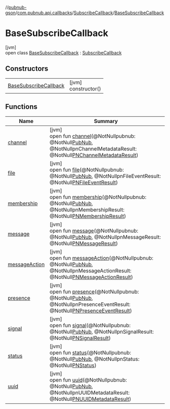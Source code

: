 //[pubnub-gson](../../../../index.md)/[com.pubnub.api.callbacks](../../index.md)/[SubscribeCallback](../index.md)/[BaseSubscribeCallback](index.md)

# BaseSubscribeCallback

[jvm]\
open class [BaseSubscribeCallback](index.md) : [SubscribeCallback](../index.md)

## Constructors

| | |
|---|---|
| [BaseSubscribeCallback](-base-subscribe-callback.md) | [jvm]<br>constructor() |

## Functions

| Name | Summary |
|---|---|
| [channel](../../../com.pubnub.api.v2.callbacks/-event-listener/channel.md) | [jvm]<br>open fun [channel](../../../com.pubnub.api.v2.callbacks/-event-listener/channel.md)(@NotNullpubnub: @NotNull[PubNub](../../../com.pubnub.api/-pub-nub/index.md), @NotNullpnChannelMetadataResult: @NotNull[PNChannelMetadataResult](../../../com.pubnub.api.models.consumer.objects_api.channel/-p-n-channel-metadata-result/index.md)) |
| [file](../../../com.pubnub.api.v2.callbacks/-event-listener/file.md) | [jvm]<br>open fun [file](../../../com.pubnub.api.v2.callbacks/-event-listener/file.md)(@NotNullpubnub: @NotNull[PubNub](../../../com.pubnub.api/-pub-nub/index.md), @NotNullpnFileEventResult: @NotNull[PNFileEventResult](../../../../../pubnub-core/pubnub-core-api/pubnub-core-api/com.pubnub.api.models.consumer.pubsub.files/-p-n-file-event-result/index.md)) |
| [membership](../../../com.pubnub.api.v2.callbacks/-event-listener/membership.md) | [jvm]<br>open fun [membership](../../../com.pubnub.api.v2.callbacks/-event-listener/membership.md)(@NotNullpubnub: @NotNull[PubNub](../../../com.pubnub.api/-pub-nub/index.md), @NotNullpnMembershipResult: @NotNull[PNMembershipResult](../../../com.pubnub.api.models.consumer.objects_api.membership/-p-n-membership-result/index.md)) |
| [message](../../../com.pubnub.api.v2.callbacks/-event-listener/message.md) | [jvm]<br>open fun [message](../../../com.pubnub.api.v2.callbacks/-event-listener/message.md)(@NotNullpubnub: @NotNull[PubNub](../../../com.pubnub.api/-pub-nub/index.md), @NotNullpnMessageResult: @NotNull[PNMessageResult](../../../../../pubnub-core/pubnub-core-api/pubnub-core-api/com.pubnub.api.models.consumer.pubsub/-p-n-message-result/index.md)) |
| [messageAction](../../../com.pubnub.api.v2.callbacks/-event-listener/message-action.md) | [jvm]<br>open fun [messageAction](../../../com.pubnub.api.v2.callbacks/-event-listener/message-action.md)(@NotNullpubnub: @NotNull[PubNub](../../../com.pubnub.api/-pub-nub/index.md), @NotNullpnMessageActionResult: @NotNull[PNMessageActionResult](../../../../../pubnub-core/pubnub-core-api/pubnub-core-api/com.pubnub.api.models.consumer.pubsub.message_actions/-p-n-message-action-result/index.md)) |
| [presence](../../../com.pubnub.api.v2.callbacks/-event-listener/presence.md) | [jvm]<br>open fun [presence](../../../com.pubnub.api.v2.callbacks/-event-listener/presence.md)(@NotNullpubnub: @NotNull[PubNub](../../../com.pubnub.api/-pub-nub/index.md), @NotNullpnPresenceEventResult: @NotNull[PNPresenceEventResult](../../../../../pubnub-core/pubnub-core-api/pubnub-core-api/com.pubnub.api.models.consumer.pubsub/-p-n-presence-event-result/index.md)) |
| [signal](../../../com.pubnub.api.v2.callbacks/-event-listener/signal.md) | [jvm]<br>open fun [signal](../../../com.pubnub.api.v2.callbacks/-event-listener/signal.md)(@NotNullpubnub: @NotNull[PubNub](../../../com.pubnub.api/-pub-nub/index.md), @NotNullpnSignalResult: @NotNull[PNSignalResult](../../../../../pubnub-core/pubnub-core-api/pubnub-core-api/com.pubnub.api.models.consumer.pubsub/-p-n-signal-result/index.md)) |
| [status](status.md) | [jvm]<br>open fun [status](status.md)(@NotNullpubnub: @NotNull[PubNub](../../../com.pubnub.api/-pub-nub/index.md), @NotNullpnStatus: @NotNull[PNStatus](../../../../../pubnub-core/pubnub-core-api/pubnub-core-api/com.pubnub.api.models.consumer/-p-n-status/index.md)) |
| [uuid](../../../com.pubnub.api.v2.callbacks/-event-listener/uuid.md) | [jvm]<br>open fun [uuid](../../../com.pubnub.api.v2.callbacks/-event-listener/uuid.md)(@NotNullpubnub: @NotNull[PubNub](../../../com.pubnub.api/-pub-nub/index.md), @NotNullpnUUIDMetadataResult: @NotNull[PNUUIDMetadataResult](../../../com.pubnub.api.models.consumer.objects_api.uuid/-p-n-u-u-i-d-metadata-result/index.md)) |
